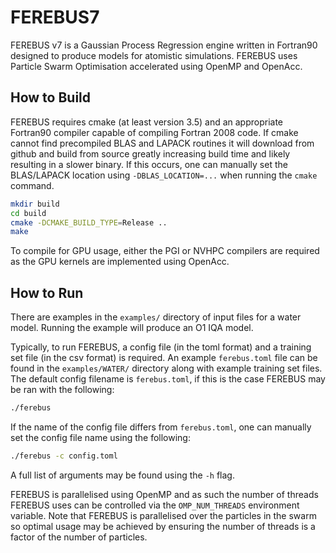 # FEREBUS7

FEREBUS v7 is a Gaussian Process Regression engine written in Fortran90 designed to produce models for atomistic simulations. FEREBUS uses Particle Swarm Optimisation accelerated using OpenMP and OpenAcc.

## How to Build

FEREBUS requires cmake (at least version 3.5) and an appropriate Fortran90 compiler capable of compiling Fortran 2008 code. If cmake cannot find precompiled BLAS and LAPACK routines it will download from github and build from source greatly increasing build time and likely resulting in a slower binary. If this occurs, one can manually set the BLAS/LAPACK location using `-DBLAS_LOCATION=...` when running the `cmake` command.

```bash
mkdir build
cd build
cmake -DCMAKE_BUILD_TYPE=Release ..
make
```

To compile for GPU usage, either the PGI or NVHPC compilers are required as the GPU kernels are implemented using OpenAcc.

## How to Run

There are examples in the `examples/` directory of input files for a water model. Running the example will produce an O1 IQA model.

Typically, to run FEREBUS, a config file (in the toml format) and a training set file (in the csv format) is required. An example `ferebus.toml` file can be found in the `examples/WATER/` directory along with example training set files. The default config filename is `ferebus.toml`, if this is the case FEREBUS may be ran with the following:
```bash
./ferebus
```

If the name of the config file differs from `ferebus.toml`, one can manually set the config file name using the following:
```bash
./ferebus -c config.toml
```

A full list of arguments may be found using the `-h` flag.

FEREBUS is parallelised using OpenMP and as such the number of threads FEREBUS uses can be controlled via the `OMP_NUM_THREADS` environment variable. Note that FEREBUS is parallelised over the particles in the swarm so optimal usage may be achieved by ensuring the number of threads is a factor of the number of particles.

